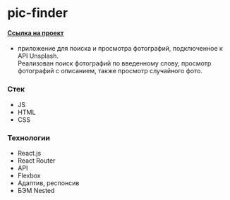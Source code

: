 # pic-finder

#### [Ссылка на проект](https://valerieoschatz.github.io/pic-finder/)
- приложение для поиска и просмотра фотографий, подключенное к API Unsplash.  
Реализован поиск фотографий по введенному слову, просмотр фотографий с описанием, также просмотр случайного фото.


### Стек

* JS
* HTML
* CSS


### Технологии

* React.js
* React Router
* API
* Flexbox
* Адаптив, респонсив
* БЭМ Nested
